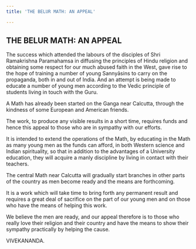 ```yaml
---
title: 'THE BELUR MATH: AN APPEAL'

---
```





  

## THE BELUR MATH: AN APPEAL

The success which attended the labours of the disciples of Shri
Ramakrishna Paramahamsa in diffusing the principles of Hindu religion
and obtaining some respect for our much abused faith in the West, gave
rise to the hope of training a number of young Sannyāsins to carry on
the propaganda, both in and out of India. And an attempt is being made
to educate a number of young men according to the Vedic principle of
students living in touch with the Guru.

A Math has already been started on the Ganga near Calcutta, through the
kindness of some European and American friends.

The work, to produce any visible results in a short time, requires funds
and hence this appeal to those who are in sympathy with our efforts.

It is intended to extend the operations of the Math, by educating in the
Math as many young men as the funds can afford, in both Western science
and Indian spirituality, so that in addition to the advantages of a
University education, they will acquire a manly discipline by living in
contact with their teachers.

The central Math near Calcutta will gradually start branches in other
parts of the country as men become ready and the means are forthcoming.

It is a work which will take time to bring forth any permanent result
and requires a great deal of sacrifice on the part of our young men and
on those who have the means of helping this work.

We believe the men are ready, and our appeal therefore is to those who
really love their religion and their country and have the means to show
their sympathy practically by helping the cause.

VIVEKANANDA.


